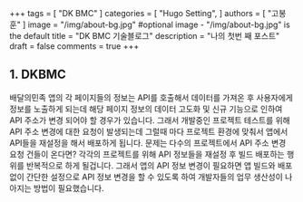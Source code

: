 +++
tags = [
    "DK BMC"
]
categories = [
    "Hugo Setting",
]
authors = [
    "고봉훈"
]
image = "/img/about-bg.jpg" #optional image - "/img/about-bg.jpg" is the default
title = "DK BMC 기술블로그"
description = "나의 첫번 째 포스트"
draft = false
comments = true
+++

<h2>1. DKBMC</h2>
<p>
    배달의민족 앱의 각 페이지들의 정보는 API를 호출해서 데이터를 가져온 후 사용자에게 정보를 노출하게 되는데 해당 페이지 정보의 데이터 고도화 및 신규 기능으로 인하여 API 주소가 변경 되어야 할 경우가 있습니다.
    그래서 개발중인 프로젝트 테스트를 위해 API 주소 변경에 대한 요청이 발생되는데 그럴때 마다 프로젝트 환경에 맞춰서 앱에서 API들을 재설정을 해서 배포하게 됩니다.
    문제는 다수의 프로젝트에서 API 주소 변경 요청 건들이 온다면? 각각의 프로젝트를 위해 API 정보들을 재설정 후 빌드 배포하는 행위를 반복적으로 하게 될겁니다.
    그래서 앱의 API 정보 변경이 필요하면 앱 빌드와 배포 없이 간단한 설정으로 API 정보 변경을 할 수 있도록 하여 개발자들의 업무 생산성이 나아지는 방법이 필요했습니다.
</p>
